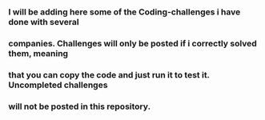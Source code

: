 ### I will be adding here some of the Coding-challenges i have done with several 
### companies. Challenges will only be posted if i correctly solved them, meaning 
### that you can copy the code and just run it to test it. Uncompleted challenges 
### will not be posted in this repository.
